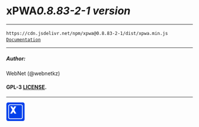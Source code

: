 <h1 style="display: flex; align-items: center;">
    xPWA 
    <i>0.8.83-2-1 version</i>
</h1>
<hr>
<code>https://cdn.jsdelivr.net/npm/xpwa@0.8.83-2-1/dist/xpwa.min.js</code>
<br>
<code><a href="https://xpwa.webnet.kz">Documentation</a></code>
<hr>
<h5>Author:</h5>
<p>WebNet (@webnetkz)</p>
<h4>GPL-3 <a href="LICENSE">LICENSE</a>.</h4>
<hr>
<img src="./logo.png" width="50px;" style="width: 50px;">



